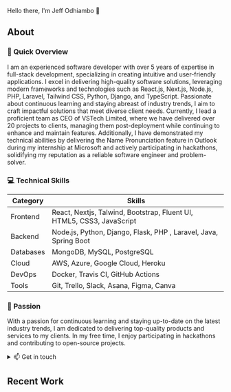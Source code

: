 Hello there, I'm Jeff Odhiambo 👋

## About


### 🚀 Quick Overview

I am an experienced software developer with over 5 years of expertise in full-stack development,
specializing in creating intuitive and user-friendly applications. I excel in delivering high-quality
software solutions, leveraging modern frameworks and technologies such as React.js, Next.js, Node.js,
PHP, Laravel, Tailwind CSS, Python, Django, and TypeScript. Passionate about continuous learning and
staying abreast of industry trends, I aim to craft impactful solutions that meet diverse client needs.
Currently, I lead a proficient team as CEO of VSTech Limited, where we have delivered over 20 projects
to clients, managing them post-deployment while continuing to enhance and maintain features.
Additionally, I have demonstrated my technical abilities by delivering the Name Pronunciation feature
in Outlook during my internship at Microsoft and actively participating in hackathons, solidifying my
reputation as a reliable software engineer and problem-solver.

### 💻 Technical Skills

| Category  | Skills |
| ------------- | ------------- |
| Frontend | React, Nextjs, Talwind, Bootstrap, Fluent UI, HTML5, CSS3, JavaScript |
| Backend | Node.js, Python, Django, Flask, PHP , Laravel, Java, Spring Boot|
| Databases | MongoDB, MySQL, PostgreSQL |
| Cloud | AWS, Azure, Google Cloud, Heroku |
| DevOps | Docker, Travis CI, GitHub Actions |
| Tools | Git, Trello, Slack, Asana, Figma, Canva |

### 🌱 Passion

With a passion for continuous learning and staying up-to-date on the latest industry trends, I am dedicated to delivering top-quality products and services to my clients. In my free time, I enjoy participating in hackathons and contributing to open-source projects.

<details>
<summary>📫 Get in touch</summary>
<p>

- Email: o.jeff3.a@gmail.com
- LinkedIn: [in/jeff-odhiambo/](https://www.linkedin.com/in/jeff-odhiambo/)
- GitHub: [smartjef](https://github.com/smartjef)
- Twitter: [@Jeff18309725](https://twitter.com/Jeff18309725)

</p>
</details>

## Recent Work


